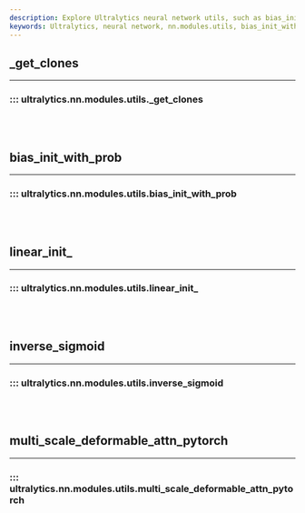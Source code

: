 ```yaml
---
description: Explore Ultralytics neural network utils, such as bias_init_with_prob, inverse_sigmoid and multi_scale_deformable_attn_pytorch functions.
keywords: Ultralytics, neural network, nn.modules.utils, bias_init_with_prob, inverse_sigmoid, multi_scale_deformable_attn_pytorch
---
```


## _get_clones
---
### ::: ultralytics.nn.modules.utils._get_clones
<br><br>

## bias_init_with_prob
---
### ::: ultralytics.nn.modules.utils.bias_init_with_prob
<br><br>

## linear_init_
---
### ::: ultralytics.nn.modules.utils.linear_init_
<br><br>

## inverse_sigmoid
---
### ::: ultralytics.nn.modules.utils.inverse_sigmoid
<br><br>

## multi_scale_deformable_attn_pytorch
---
### ::: ultralytics.nn.modules.utils.multi_scale_deformable_attn_pytorch
<br><br>
